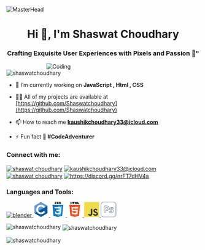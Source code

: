 ![MasterHead](https://webcoder.co.in/wp-content/uploads/2021/04/website.gif)
<h1 align="center">Hi 👋, I'm Shaswat Choudhary</h1>
<h3 align="center">Crafting Exquisite User Experiences with Pixels and Passion 🚀"</h3>
<img align="right" alt="Coding" width="400" src="https://github.com/Shaswatchoudhary/Shaswatchoudhary/assets/128454524/39f5db54-8444-48d5-ae52-0dc794ba869c">

<p align="left"> <img src="https://komarev.com/ghpvc/?username=shaswatchoudhary&label=Profile%20views&color=0e75b6&style=flat" alt="shaswatchoudhary" /> </p>

- 🔭 I’m currently working on **JavaScript , Html , CSS**

- 👨‍💻 All of my projects are available at [https://github.com/Shaswatchoudhary](https://github.com/Shaswatchoudhary)

- 📫 How to reach me **kaushikchoudhary33@icloud.com**

- ⚡ Fun fact **🚀 #CodeAdventurer**

<h3 align="left">Connect with me:</h3>
<p align="left">
<a href="https://linkedin.com/in/shaswat choudhary" target="blank"><img align="center" src="https://raw.githubusercontent.com/rahuldkjain/github-profile-readme-generator/master/src/images/icons/Social/linked-in-alt.svg" alt="shaswat choudhary" height="30" width="40" /></a>
<a href="https://medium.com/kaushikchoudhary33@icloud.com" target="blank"><img align="center" src="https://raw.githubusercontent.com/rahuldkjain/github-profile-readme-generator/master/src/images/icons/Social/medium.svg" alt="kaushikchoudhary33@icloud.com" height="30" width="40" /></a>
<a href="https://www.youtube.com/c/shaswat choudhary" target="blank"><img align="center" src="https://raw.githubusercontent.com/rahuldkjain/github-profile-readme-generator/master/src/images/icons/Social/youtube.svg" alt="shaswat choudhary" height="30" width="40" /></a>
<a href="https://discord.gg/https://discord.gg/nrFT7dHV4a" target="blank"><img align="center" src="https://raw.githubusercontent.com/rahuldkjain/github-profile-readme-generator/master/src/images/icons/Social/discord.svg" alt="https://discord.gg/nrFT7dHV4a" height="30" width="40" /></a>
</p>

<h3 align="left">Languages and Tools:</h3>
<p align="left"> <a href="https://www.blender.org/" target="_blank" rel="noreferrer"> <img src="https://download.blender.org/branding/community/blender_community_badge_white.svg" alt="blender" width="40" height="40"/> </a> <a href="https://www.cprogramming.com/" target="_blank" rel="noreferrer"> <img src="https://raw.githubusercontent.com/devicons/devicon/master/icons/c/c-original.svg" alt="c" width="40" height="40"/> </a> <a href="https://www.w3schools.com/css/" target="_blank" rel="noreferrer"> <img src="https://raw.githubusercontent.com/devicons/devicon/master/icons/css3/css3-original-wordmark.svg" alt="css3" width="40" height="40"/> </a> <a href="https://www.w3.org/html/" target="_blank" rel="noreferrer"> <img src="https://raw.githubusercontent.com/devicons/devicon/master/icons/html5/html5-original-wordmark.svg" alt="html5" width="40" height="40"/> </a> <a href="https://developer.mozilla.org/en-US/docs/Web/JavaScript" target="_blank" rel="noreferrer"> <img src="https://raw.githubusercontent.com/devicons/devicon/master/icons/javascript/javascript-original.svg" alt="javascript" width="40" height="40"/> </a> <a href="https://www.photoshop.com/en" target="_blank" rel="noreferrer"> <img src="https://raw.githubusercontent.com/devicons/devicon/master/icons/photoshop/photoshop-line.svg" alt="photoshop" width="40" height="40"/> </a> </p>

<p><img align="left" src="https://github-readme-stats.vercel.app/api/top-langs?username=shaswatchoudhary&show_icons=true&locale=en&layout=compact" alt="shaswatchoudhary" /></p>

<p>&nbsp;<img align="center" src="https://github-readme-stats.vercel.app/api?username=shaswatchoudhary&show_icons=true&locale=en" alt="shaswatchoudhary" /></p>

<p><img align="center" src="https://github-readme-streak-stats.herokuapp.com/?user=shaswatchoudhary&" alt="shaswatchoudhary" /></p>
